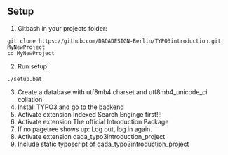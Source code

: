## Setup ##
1. Gitbash in your projects folder:
```
git clone https://github.com/DADADESIGN-Berlin/TYPO3introduction.git MyNewProject
cd MyNewProject
```

2. Run setup
```
./setup.bat
```

3. Create a database with utf8mb4 charset and utf8mb4_unicode_ci collation
3. Install TYPO3 and go to the backend
3. Activate extension Indexed Search Enginge first!!!
3. Activate extension The official Introduction Package
3. If no pagetree shows up: Log out, log in again.
3. Activate extension dada_typo3introduction_project
3. Include static typoscript of dada_typo3introduction_project